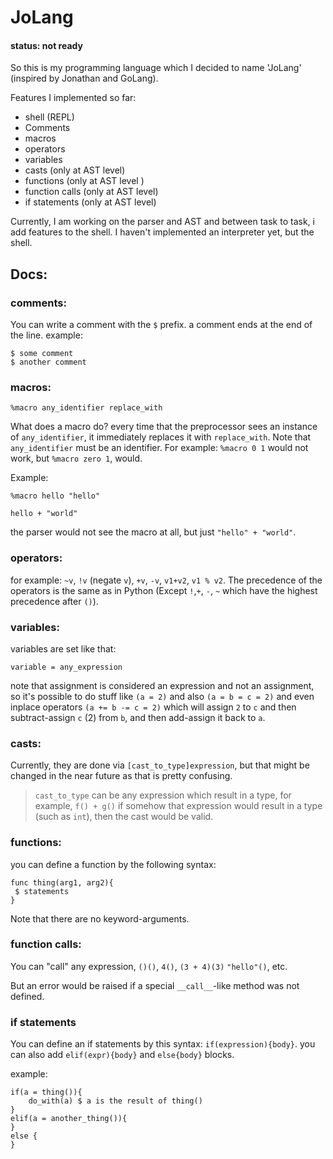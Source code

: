 # JoLang
#### status: not ready

So this is my programming language which I decided to name 'JoLang' (inspired by Jonathan and GoLang).

Features I implemented so far:
- shell (REPL)
- Comments
- macros
- operators
- variables
- casts (only at AST level)
- functions (only at AST level )
- function calls (only at AST level)
- if statements (only at AST level)

Currently, I am working on the parser and AST and between task to task, i add features to the shell.
I haven't implemented an interpreter yet, but the shell.

## Docs:

### comments:
You can write a comment with the `$` prefix. a comment ends at the end of the line.
example:

```
$ some comment
$ another comment
```

### macros:
`%macro any_identifier replace_with`

What does a macro do? every time that the preprocessor sees an instance of
`any_identifier`, it immediately replaces it with `replace_with`.
Note that `any_identifier` must be an identifier.
For example: `%macro 0 1` would not work, but `%macro zero 1`, would.

Example:

`%macro hello "hello"`

`hello + "world"`

the parser would not see the macro at all, but just `"hello" + "world"`.

### operators:
for example: `~v`, `!v` (negate `v`), `+v`, `-v`, `v1+v2`, `v1 % v2`.
The precedence of the operators is the same as in Python (Except `!`,`+`, `-`, `~` which have the highest precedence after `()`).

### variables:
variables are set like that: 

`variable = any_expression`

note that assignment is considered an expression and not an assignment, 
so it's possible to do stuff like `(a = 2)` and also `(a = b = c = 2)` and even
inplace operators `(a += b -= c = 2)` which will assign `2` to `c`
and then subtract-assign `c` (2) from `b`, and then add-assign it back to `a`.


### casts:
Currently, they are done via `[cast_to_type]expression`,
but that might be changed in the near future as
that is pretty confusing.
> `cast_to_type` can be any expression which result in a type,
> for example, `f() + g()` if somehow that expression would result
> in a type (such as `int`), then the cast would be valid.

### functions:
you can define a function by the following syntax:

```
func thing(arg1, arg2){
 $ statements
}
```

Note that there are no keyword-arguments.

### function calls:
You can "call" any expression, `()()`, `4()`, `(3 + 4)(3)` `"hello"()`, etc.

But an error would be raised if a special `__call__`-like method was not defined.

### if statements
You can define an if statements by this syntax: `if(expression){body}`.
you can also add `elif(expr){body}` and `else{body}` blocks.

example:

```
if(a = thing()){
    do_with(a) $ a is the result of thing()
}
elif(a = another_thing()){
}
else {
}
```
